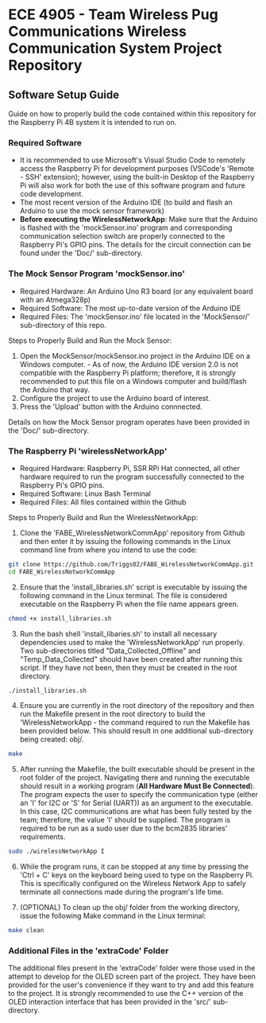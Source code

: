 # ECE 4905 - Team Wireless Pug Communications Wireless Communication System Project Repository

## Software Setup Guide

Guide on how to properly build the code contained within this repository for the Raspberry Pi 4B system it is intended to run on.

### Required Software

* It is recommended to use Microsoft's Visual Studio Code to remotely access the Raspberry Pi for development purposes (VSCode's 'Remote - SSH' extension); however, using the built-in Desktop of the Raspberry Pi will also work for both the use of this software program and future code development.
* The most recent version of the Arduino IDE (to build and flash an Arduino to use the mock sensor framework)
* **Before executing the WirelessNetworkApp**: Make sure that the Arduino is flashed with the 'mockSensor.ino' program and corresponding communication selection switch are properly connected to the Raspberry Pi's GPIO pins.  The details for the circuit connection can be found under the 'Doc/' sub-directory.

### The Mock Sensor Program 'mockSensor.ino'

* Required Hardware: An Arduino Uno R3 board (or any equivalent board with an Atmega328p)
* Required Software: The most up-to-date version of the Arduino IDE
* Required Files: The 'mockSensor.ino' file located in the 'MockSensor/' sub-directory of this repo.

Steps to Properly Build and Run the Mock Sensor:

1. Open the MockSensor/mockSensor.ino project in the Arduino IDE on a Windows computer. 
        - As of now, the Arduino IDE version 2.0 is not compatible with the Raspberry Pi platform; therefore, it is strongly  recommended to put this file on a Windows computer and build/flash the Arduino that way.
2. Configure the project to use the Arduino board of interest.
3. Press the 'Upload' button with the Arduino connnected.

Details on how the Mock Sensor program operates have been provided in the 'Doc/' sub-directory.

### The Raspberry Pi 'wirelessNetworkApp'

* Required Hardware: Raspberry Pi, SSR RPi Hat connected, all other hardware required to run the program successfully connected to the Raspberry Pi's GPIO pins.
* Required Software: Linux Bash Terminal
* Required Files: All files contained within the Github

Steps to Properly Build and Run the WirelessNetworkApp:

1. Clone the 'FABE_WirelessNetworkCommApp' repository from Github and then enter it by issuing the following commands in the Linux command line from where you intend to use the code:
   
```bash
git clone https://github.com/Triggs02/FABE_WirelessNetworkCommApp.git
cd FABE_WirelessNetworkCommApp
```

2. Ensure that the 'install_libraries.sh' script is executable by issuing the following command in the Linux terminal.  The file is considered executable on the Raspberry Pi when the file name appears green.

```bash
chmod +x install_libraries.sh
```

3. Run the bash shell 'install_libaries.sh' to install all necessary dependencies used to make the 'WirelessNetworkApp' run properly.  Two sub-directories titled "Data_Collected_Offline" and "Temp_Data_Collected" should have been created after running this script.  If they have not been, then they must be created in the root directory.

```bash
./install_libraries.sh
```

4. Ensure you are currently in the root directory of the repository and then run the Makefile present in the root directory to build the 'WirelessNetworkApp - the command required to run the Makefile has been provided below.  This should result in one additional sub-directory being created: obj/.

```bash
make
```

5. After running the Makefile, the built executable should be present in the root folder of the project. Navigating there and running the executable should result in a working program (**All Hardware Must Be Connected**).  The program expects the user to specify the communication type (either an 'I' for I2C or 'S' for Serial (UART)) as an argument to the executable.  In this case, I2C communications are what has been fully tested by the team; therefore, the value 'I' should be supplied.  The program is required to be run as a sudo user due to the bcm2835 libraries' requirements.

```bash
sudo ./wirelessNetworkApp I
```

6. While the program runs, it can be stopped at any time by pressing the 'Ctrl + C' keys on the keyboard being used to type on the Raspberry Pi.  This is specifically configured on the Wireless Network App to safely terminate all connections made during the program's life time.

6. (OPTIONAL) To clean up the obj/ folder from the working directory, issue the following Make command in the Linux terminal:

```bash
make clean
```

### Additional Files in the 'extraCode' Folder

The additional files present in the 'extraCode' folder were those used in the attempt to develop for the OLED screen part of the project. They have been provided for the user's convenience if they want to try and add this feature to the project.  It is strongly recommended to use the C++ version of the OLED interaction interface that has been provided in the 'src/' sub-directory.
